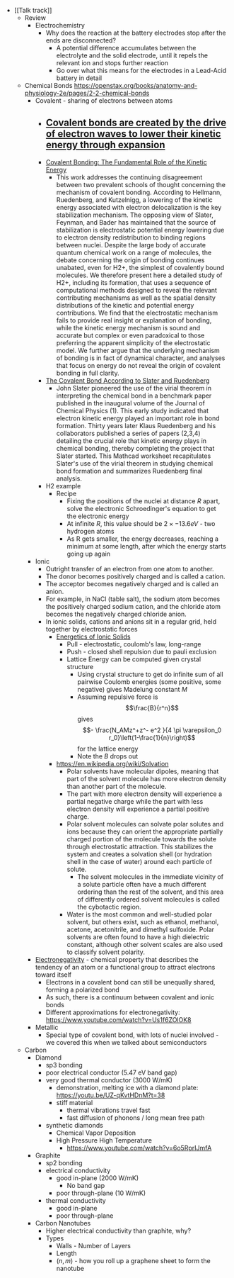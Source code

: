 - [[Talk track]]
	- Review
		- Electrochemistry
			- Why does the reaction at the battery electrodes stop after the ends are disconnected?
				- A potential difference accumulates between the electrolyte and the solid electrode, until it repels the relevant ion and stops further reaction
				- Go over what this means for the electrodes in a Lead-Acid battery in detail
	- Chemical Bonds
	  https://openstax.org/books/anatomy-and-physiology-2e/pages/2-2-chemical-bonds
		- Covalent - sharing of electrons between atoms
			- [Covalent bonds are created by the drive of electron waves to lower their kinetic energy through expansion](https://pmc.ncbi.nlm.nih.gov/articles/PMC4032414/)
				-
			- [Covalent Bonding: The Fundamental Role of the Kinetic Energy](https://pubs.acs.org/doi/abs/10.1021/jp403284g)
				- This work addresses the continuing disagreement between two prevalent schools of thought concerning the mechanism of covalent bonding. According to Hellmann, Ruedenberg, and Kutzelnigg, a lowering of the kinetic energy associated with electron delocalization is the key stabilization mechanism. The opposing view of Slater, Feynman, and Bader has maintained that the source of stabilization is electrostatic potential energy lowering due to electron density redistribution to binding regions between nuclei. Despite the large body of accurate quantum chemical work on a range of molecules, the debate concerning the origin of bonding continues unabated, even for H2+, the simplest of covalently bound molecules. We therefore present here a detailed study of H2+, including its formation, that uses a sequence of computational methods designed to reveal the relevant contributing mechanisms as well as the spatial density distributions of the kinetic and potential energy contributions. We find that the electrostatic mechanism fails to provide real insight or explanation of bonding, while the kinetic energy mechanism is sound and accurate but complex or even paradoxical to those preferring the apparent simplicity of the electrostatic model. We further argue that the underlying mechanism of bonding is in fact of dynamical character, and analyses that focus on energy do not reveal the origin of covalent bonding in full clarity.
			- [The Covalent Bond According to Slater and Ruedenberg](https://chem.libretexts.org/Bookshelves/Physical_and_Theoretical_Chemistry_Textbook_Maps/Quantum_Tutorials_(Rioux)/03%3A_Chemical_Bonding/3.06%3A_The_Covalent_Bond_According_to_Slater_and_Ruedenberg)
				- John Slater pioneered the use of the virial theorem in interpreting the chemical bond in a benchmark paper published in the inaugural volume of the Journal of Chemical Physics (1). This early study indicated that electron kinetic energy played an important role in bond formation. Thirty years later Klaus Ruedenberg and his collaborators published a series of papers (2,3,4) detailing the crucial role that kinetic energy plays in chemical bonding, thereby completing the project that Slater started. This Mathcad worksheet recapitulates Slater's use of the virial theorem in studying chemical bond formation and summarizes Ruedenberg final analysis.
			- H2 example
				- Recipe
					- Fixing the positions of the nuclei at distance $R$ apart, solve the electronic Schroedinger's equation to get the electronic energy
					- At infinite $R$, this value should be $2 \times -13.6 eV$ - two hydrogen atoms
					- As R gets smaller, the energy decreases, reaching a minimum at some length, after which the energy starts going up again
		- Ionic
			- Outright transfer of an electron from one atom to another.
			- The donor becomes positively charged and is called a cation.
			- The acceptor becomes negatively charged and is called an anion.
			- For example, in NaCl (table salt), the sodium atom becomes the positively charged sodium cation, and the chloride atom becomes the negatively charged chloride anion.
			- In ionic solids, cations and anions sit in a regular grid, held together by electrostatic forces
				- [Energetics of Ionic Solids](https://chem.libretexts.org/Courses/East_Tennessee_State_University/CHEM_3110%3A_Descriptive_Inorganic_Chemistry/05%3A_Structure_and_Energetics_of_Solids/5.02%3A_Energetics_of_Ionic_Solids-_Lattice_Energy)
					- Pull - electrostatic, coulomb's law, long-range
					- Push - closed shell repulsion due to pauli exclusion
					- Lattice Energy can be computed given crystal structure
						- Using crystal structure to get do infinite sum of all pairwise Coulomb energies (some positive, some negative) gives Madelung constant $M$
						- Assuming repulsive force is
						  $$\frac{B}{r^n}$$
						  gives
						  $$- \frac{N_AMz^+z^- e^2 }{4 \pi \varepsilon_0 r_0}\left(1-\frac{1}{n}\right)$$
						  for the lattice energy
						- Note the $B$ drops out
				- https://en.wikipedia.org/wiki/Solvation
					- Polar solvents have molecular dipoles, meaning that part of the solvent molecule has more electron density than another part of the molecule.
					- The part with more electron density will experience a partial negative charge while the part with less electron density will experience a partial positive charge.
					- Polar solvent molecules can solvate polar solutes and ions because they can orient the appropriate partially charged portion of the molecule towards the solute through electrostatic attraction. This stabilizes the system and creates a solvation shell (or hydration shell in the case of water) around each particle of solute.
						- The solvent molecules in the immediate vicinity of a solute particle often have a much different ordering than the rest of the solvent, and this area of differently ordered solvent molecules is called the cybotactic region.
					- Water is the most common and well-studied polar solvent, but others exist, such as ethanol, methanol, acetone, acetonitrile, and dimethyl sulfoxide. Polar solvents are often found to have a high dielectric constant, although other solvent scales are also used to classify solvent polarity.
		- [Electronegativity](https://chem.libretexts.org/Bookshelves/Physical_and_Theoretical_Chemistry_Textbook_Maps/Supplemental_Modules_(Physical_and_Theoretical_Chemistry)/Physical_Properties_of_Matter/Atomic_and_Molecular_Properties/Electronegativity) - chemical property that describes the tendency of an atom or a functional group to attract electrons toward itself
			- Electrons in a covalent bond can still be unequally shared, forming a polarized bond
			- As such, there is a continuum between covalent and ionic bonds
			- Different approximations for electronegativity: https://www.youtube.com/watch?v=Us1f6ZOlOK8
		- Metallic
			- Special type of covalent bond, with lots of nuclei involved - we covered this when we talked about semiconductors
	- Carbon
		- Diamond
			- sp3 bonding
			- poor electrical conductor (5.47 eV band gap)
			- very good thermal conductor (3000 W/mK)
				- demonstration, melting ice with a diamond plate:
				  https://youtu.be/UZ-qKvtHDnM?t=38
				- stiff material
					- thermal vibrations travel fast
					- fast diffusion of phonons / long mean free path
			- synthetic diamonds
				- Chemical Vapor Deposition
				- High Pressure High Temperature
					- https://www.youtube.com/watch?v=6o5RprIJmfA
		- Graphite
			- sp2 bonding
			- electrical conductivity
				- good in-plane (2000 W/mK)
					- No band gap
				- poor through-plane (10 W/mK)
			- thermal conductivity
				- good in-plane
				- poor through-plane
		- Carbon Nanotubes
			- Higher electrical conductivity than graphite, why?
			- Types
				- Walls - Number of Layers
				- Length
				- $(n, m)$ - how you roll up a graphene sheet to form the nanotube